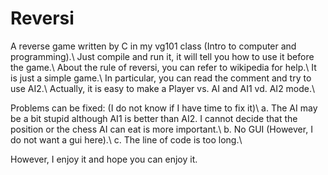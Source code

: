 # Reversi
A reverse game written by C in my vg101 class (Intro to computer and programming).\\
Just compile and run it, it will tell you how to use it before the game.\\
About the rule of reversi, you can refer to wikipedia for help.\\
It is just a simple game.\\
In particular, you can read the comment and try to use AI2.\\
Actually, it is easy to make a Player vs. AI and AI1 vd. AI2 mode.\\

Problems can be fixed: (I do not know if I have time to fix it)\\
  a. The AI may be a bit stupid although AI1 is better than AI2. I cannot decide that the position or the chess AI can eat is more important.\\
  b. No GUI (However, I do not want a gui here).\\
  c. The line of code is too long.\\
  
However, I enjoy it and hope you can enjoy it.
